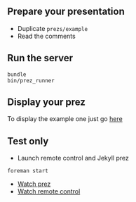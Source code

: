 ## Prepare your presentation

* Duplicate `prezs/example`
* Read the comments

## Run the server

```shell
bundle
bin/prez_runner
```

## Display your prez

To display the example one just go [here](http://localhost:8080/prezs/example)

## Test only

* Launch remote control and Jekyll prez

```shell
foreman start
```

* [Watch prez](http://localhost:8081/)
* [Watch remote control](http://localhost:8081/remote)